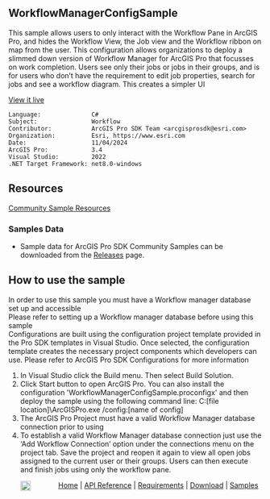 ## WorkflowManagerConfigSample

<!-- TODO: Write a brief abstract explaining this sample -->
This sample allows users to only interact with the Workflow Pane in ArcGIS Pro, and hides the Workflow View, the Job view and the Workflow ribbon on map from the user. This configuration allows organizations to deploy a slimmed down version of Workflow Manager for ArcGIS Pro that focusses on work completion. Users see only their jobs or jobs in their groups, and is for users who don’t have the requirement to edit job properties, search for jobs and see a workflow diagram. This creates a simpler UI   
  


<a href="https://pro.arcgis.com/en/pro-app/sdk/" target="_blank">View it live</a>

<!-- TODO: Fill this section below with metadata about this sample-->
```
Language:              C#
Subject:               Workflow
Contributor:           ArcGIS Pro SDK Team <arcgisprosdk@esri.com>
Organization:          Esri, https://www.esri.com
Date:                  11/04/2024
ArcGIS Pro:            3.4
Visual Studio:         2022
.NET Target Framework: net8.0-windows
```

## Resources

[Community Sample Resources](https://github.com/Esri/arcgis-pro-sdk-community-samples#resources)

### Samples Data

* Sample data for ArcGIS Pro SDK Community Samples can be downloaded from the [Releases](https://github.com/Esri/arcgis-pro-sdk-community-samples/releases) page.  

## How to use the sample
<!-- TODO: Explain how this sample can be used. To use images in this section, create the image file in your sample project's screenshots folder. Use relative url to link to this image using this syntax: ![My sample Image](FacePage/SampleImage.png) -->
In order to use this sample you must have a Workflow manager database set up and accessible    
Please refer to setting up a Workflow manager database before using this sample   
Configurations are built using the configuration project template provided in the Pro SDK templates in Visual Studio.  Once selected, the configuration template creates the necessary project components which developers can use. Please refer to ArcGIS Pro SDK Configurations for more information   
  
1. In Visual Studio click the Build menu. Then select Build Solution.
2. Click Start button to open ArcGIS Pro. You can also install the configuration  'WorkflowManagerConfigSample.proconfigx' and then deploy the sample using the following command line: C:[file location]\ArcGISPro.exe /config:[name of config]   
3. The ArcGIS Pro Project must have a valid Workflow Manager database connection prior to using   
4. To establish a valid Workflow Manager database connection just use the ‘Add Workflow Connection’ option under the connections menu on the project tab. Save the project and reopen it again to view all open jobs assigned to the current user or their groups. Users can then execute and finish jobs using only the workflow pane.   
  

<!-- End -->

&nbsp;&nbsp;&nbsp;&nbsp;&nbsp;&nbsp;<img src="https://esri.github.io/arcgis-pro-sdk/images/ArcGISPro.png"  alt="ArcGIS Pro SDK for Microsoft .NET Framework" height = "20" width = "20" align="top"  >
&nbsp;&nbsp;&nbsp;&nbsp;&nbsp;&nbsp;&nbsp;&nbsp;&nbsp;&nbsp;&nbsp;&nbsp;
[Home](https://github.com/Esri/arcgis-pro-sdk/wiki) | <a href="https://pro.arcgis.com/en/pro-app/latest/sdk/api-reference" target="_blank">API Reference</a> | [Requirements](https://github.com/Esri/arcgis-pro-sdk/wiki#requirements) | [Download](https://github.com/Esri/arcgis-pro-sdk/wiki#installing-arcgis-pro-sdk-for-net) | <a href="https://github.com/esri/arcgis-pro-sdk-community-samples" target="_blank">Samples</a>
